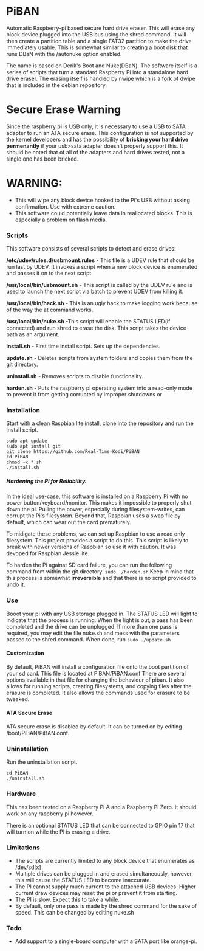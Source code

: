 # PiBAN
Automatic Raspberry-pi based secure hard drive eraser. This will erase any 
block device plugged into the USB bus using the shred command. It will then 
create a partition table and a single FAT32 partition to make the drive 
immediately usable. This is somewhat similar to creating a boot disk that runs 
DBaN with the /autonuke option enabled.

The name is based on Derik's Boot and Nuke(DBaN). The software itself is a 
series of scripts that turn a standard Raspberry Pi into a standalone hard 
drive eraser. The erasing itself is handled by nwipe which is a fork of dwipe 
that is included in the debian repository.

# Secure Erase Warning
Since the raspberry pi is USB only, it is 
necessary to use a USB to SATA adapter to run an ATA secure erase. This configuration
is not supported by the kernel developers and has the possibility of **bricking
your hard drive permenantly** if your usb>sata adapter doesn't properly support
this. It should be noted that of all of the adapters and hard drives tested, not
a single one has been bricked.

# WARNING:
 * This will wipe any block device hooked to the Pi's USB without asking confirmation. Use with extreme caution.
 * This software could potentially leave data in reallocated blocks. This is especially a problem on flash media.


### Scripts
This software consists of several scripts to detect and erase drives:

**/etc/udev/rules.d/usbmount.rules** - This file is a UDEV rule that should be run last by UDEV. It invokes a script when a new
block device is enumerated and passes it on to the next script.

**/usr/local/bin/usbmount.sh** - This script is called by the UDEV rule and is used to launch the next script via batch
to prevent UDEV from killing it.

**/usr/local/bin/hack.sh** - This is an ugly hack to make logging work because of the way the at command works.

**/usr/local/bin/nuke.sh** -This script will enable the STATUS LED(if connected) and run shred to erase the disk.
This script takes the device path as an argument.

**install.sh** - First time install script. Sets up the dependencies.

**update.sh** - Deletes scripts from system folders and copies them from the git directory.

**uninstall.sh** - Removes scripts to disable functionality.

**harden.sh** - Puts the raspberry pi operating system into a read-only mode to prevent it from getting corrupted by improper shutdowns
or 


### Installation
Start with a clean Raspbian lite install, clone into the repository and run the install script.

```
sudo apt update
sudo apt install git
git clone https://github.com/Real-Time-Kodi/PiBAN
cd PiBAN
chmod +x *.sh
./install.sh
```

##### Hardening the Pi for Reliability.

In the ideal use-case, this software is installed on a Raspberry Pi with no power button/keyboard/monitor.
This makes it impossible to properly shut down the pi. Pulling the power, especially during filesystem-writes, can corrupt the Pi's filesystem.
Beyond that, Raspbian uses a swap file by default, which can wear out the card prematurely.

To midigate these problems, we can set up Raspbian to use a read only filesystem.
This project provides a script to do this. This script is likely to break with newer versions of Raspbian so use it with caution.
It was devoped for Raspbian Jessie lite.

To harden the Pi against SD card failure, you can run the following command from within the git directory. ```sudo ./harden.sh```
Keep in mind that this process is somewhat **irreversible** and that there is no script provided to undo it.

### Use
Booot your pi with any USB storage plugged in. The STATUS LED will light to indicate that the process is running. When the light is out,
a pass has been completed and the drive can be unplugged. If more than one pass is required, you may edit the file nuke.sh and mess with
the parameters passed to the shred command. When done, run ```sudo ./update.sh```

#### Customization
By default, PiBAN will install a configuration file onto the boot partition of your sd card. This file is located at PiBAN/PiBAN.conf
There are several options available in that file for changing the behaviour of piban. It also allows for running scripts, creating
filesystems, and copying files after the erasure is completed. It also allows the commands used for erasure to be tweaked.

#### ATA Secure Erase
ATA secure erase is disabled by default. It can be turned on by editing /boot/PiBAN/PiBAN.conf.
 
### Uninstallation
Run the uninstallation script.

```
cd PiBAN
./uninstall.sh
```

### Hardware
This has been tested on a Raspberry Pi A and a Raspberry Pi Zero. It should work on any raspberry pi however.

There is an optional STATUS LED that can be connected to GPIO pin 17 that will turn on while the PI is erasing a drive.

### Limitations
 * The scripts are currently limited to any block device that enumerates as /dev/sd[x]
 * Multiple drives can be plugged in and erased simultaneously, however, this will cause the STATUS LED to become inaccurate.
 * The PI cannot supply much current to the attached USB devices. Higher current draw devices may reset the pi or prevent it from starting.
 * The PI is slow. Expect this to take a while.
 * By default, only one pass is made by the shred command for the sake of speed. This can be changed by editing nuke.sh
 
### Todo
 * Add support to a single-board computer with a SATA port like orange-pi.
